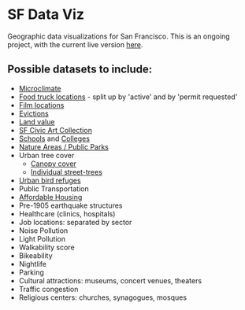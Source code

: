# SF Data Viz

Geographic data visualizations for San Francisco. This is an ongoing project, with the current live version [here](https://djfletcher.github.io/SFDataViz/).

## Possible datasets to include:
+ [Microclimate](https://data.sfgov.org/Energy-and-Environment/San-Francisco-Plant-Database/27u4-a5b3)
+ [Food truck locations](https://data.sfgov.org/Economy-and-Community/Mobile-Food-Facility-Permit/rqzj-sfat) - split up by 'active' and by 'permit requested'
+ [Film locations](https://data.sfgov.org/Culture-and-Recreation/Film-Locations-in-San-Francisco/yitu-d5am)
+ [Evictions](https://data.sfgov.org/Housing-and-Buildings/Eviction-Notices/5cei-gny5)
+ [Land value](https://data.sfgov.org/Housing-and-Buildings/Historic-Secured-Property-Tax-Rolls/wv5m-vpq2)
+ [SF Civic Art Collection](https://data.sfgov.org/Culture-and-Recreation/SF-Civic-Art-Collection/zfw6-95su)
+ [Schools](https://data.sfgov.org/Economy-and-Community/Schools/tpp3-epx2) and [Colleges](https://data.sfgov.org/Economy-and-Community/Colleges-in-San-Francisco-2011-/8r3f-pc6a)
+ [Nature Areas / Public Parks](https://data.sfgov.org/Culture-and-Recreation/Recreation-and-Parks-Properties/strc-rdpj)
+ Urban tree cover
  + [Canopy cover](https://data.sfgov.org/Energy-and-Environment/SF-Urban-Tree-Canopy/55pv-5zcc)
  + [Individual street-trees](https://data.sfgov.org/City-Infrastructure/Street-Tree-List/tkzw-k3nq)
+ [Urban bird refuges](https://data.sfgov.org/Energy-and-Environment/Urban-Bird-Refuge/v8rh-bhzp)
+ Public Transportation
+ [Affordable Housing](https://data.sfgov.org/Housing-and-Buildings/Mayor-s-Office-of-Housing-and-Community-Developmen/9rdx-httc)
+ Pre-1905 earthquake structures
+ Healthcare (clinics, hospitals)
+ Job locations: separated by sector
+ Noise Pollution
+ Light Pollution
+ Walkability score
+ Bikeability
+ Nightlife
+ Parking
+ Cultural attractions: museums, concert venues, theaters
+ Traffic congestion
+ Religious centers: churches, synagogues, mosques
